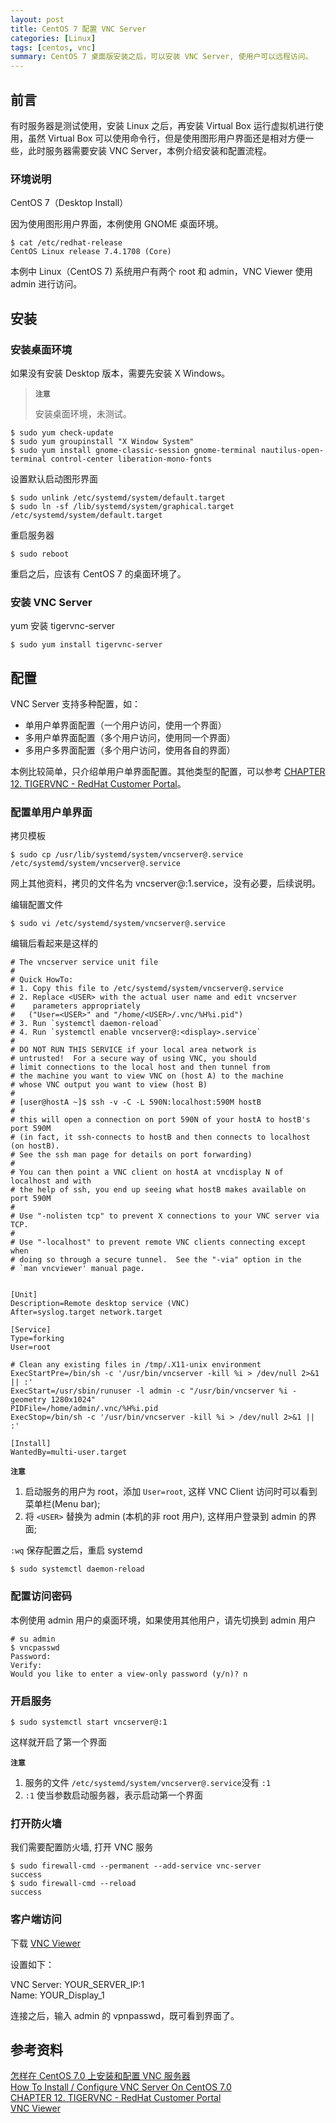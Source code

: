 ```yaml
---
layout: post
title: CentOS 7 配置 VNC Server 
categories: [Linux]
tags: [centos, vnc]
summary: CentOS 7 桌面版安装之后，可以安装 VNC Server, 使用户可以远程访问。
---
```

## 前言
有时服务器是测试使用，安装 Linux 之后，再安装 Virtual Box 运行虚拟机进行使用，虽然 Virtual Box 可以使用命令行，但是使用图形用户界面还是相对方便一些，此时服务器需要安装 VNC Server，本例介绍安装和配置流程。

### 环境说明
CentOS 7（Desktop Install）

因为使用图形用户界面，本例使用 GNOME 桌面环境。

```terminal
$ cat /etc/redhat-release 
CentOS Linux release 7.4.1708 (Core) 
```

本例中 Linux（CentOS 7) 系统用户有两个 root 和 admin，VNC Viewer 使用 admin 进行访问。 
## 安装

### 安装桌面环境
如果没有安装 Desktop 版本，需要先安装 X Windows。

> **`注意`**
>
> 安装桌面环境，未测试。
> 

```terminal
$ sudo yum check-update
$ sudo yum groupinstall "X Window System"
$ sudo yum install gnome-classic-session gnome-terminal nautilus-open-terminal control-center liberation-mono-fonts
```
设置默认启动图形界面

```terminal
$ sudo unlink /etc/systemd/system/default.target
$ sudo ln -sf /lib/systemd/system/graphical.target /etc/systemd/system/default.target
```

重启服务器

```terminal
$ sudo reboot
```

重启之后，应该有 CentOS 7 的桌面环境了。

### 安装 VNC Server
yum 安装 tigervnc-server

```terminal
$ sudo yum install tigervnc-server
```

## 配置

VNC Server 支持多种配置，如：

- 单用户单界面配置（一个用户访问，使用一个界面）
- 多用户单界面配置（多个用户访问，使用同一个界面）
- 多用户多界面配置（多个用户访问，使用各自的界面）

本例比较简单，只介绍单用户单界面配置。其他类型的配置，可以参考 [CHAPTER 12. TIGERVNC - RedHat Customer Portal][3]。

### 配置单用户单界面

拷贝模板

```terminal
$ sudo cp /usr/lib/systemd/system/vncserver@.service /etc/systemd/system/vncserver@.service
```

网上其他资料，拷贝的文件名为 vncserver@:1.service，没有必要，后续说明。

编辑配置文件

```terminal
$ sudo vi /etc/systemd/system/vncserver@.service
```

编辑后看起来是这样的

```terminal
# The vncserver service unit file
#
# Quick HowTo:
# 1. Copy this file to /etc/systemd/system/vncserver@.service
# 2. Replace <USER> with the actual user name and edit vncserver
#    parameters appropriately
#   ("User=<USER>" and "/home/<USER>/.vnc/%H%i.pid")
# 3. Run `systemctl daemon-reload`
# 4. Run `systemctl enable vncserver@:<display>.service`
#
# DO NOT RUN THIS SERVICE if your local area network is
# untrusted!  For a secure way of using VNC, you should
# limit connections to the local host and then tunnel from
# the machine you want to view VNC on (host A) to the machine
# whose VNC output you want to view (host B)
#
# [user@hostA ~]$ ssh -v -C -L 590N:localhost:590M hostB
#
# this will open a connection on port 590N of your hostA to hostB's port 590M
# (in fact, it ssh-connects to hostB and then connects to localhost (on hostB).
# See the ssh man page for details on port forwarding)
#
# You can then point a VNC client on hostA at vncdisplay N of localhost and with
# the help of ssh, you end up seeing what hostB makes available on port 590M
#
# Use "-nolisten tcp" to prevent X connections to your VNC server via TCP.
#
# Use "-localhost" to prevent remote VNC clients connecting except when
# doing so through a secure tunnel.  See the "-via" option in the
# `man vncviewer' manual page.


[Unit]
Description=Remote desktop service (VNC)
After=syslog.target network.target

[Service]
Type=forking
User=root

# Clean any existing files in /tmp/.X11-unix environment
ExecStartPre=/bin/sh -c '/usr/bin/vncserver -kill %i > /dev/null 2>&1 || :'
ExecStart=/usr/sbin/runuser -l admin -c "/usr/bin/vncserver %i -geometry 1280x1024"
PIDFile=/home/admin/.vnc/%H%i.pid
ExecStop=/bin/sh -c '/usr/bin/vncserver -kill %i > /dev/null 2>&1 || :'

[Install]
WantedBy=multi-user.target
``` 

**`注意`**

1. 启动服务的用户为 root，添加 `User=root`, 这样 VNC Client 访问时可以看到菜单栏(Menu bar);  
2. 将 `<USER>` 替换为 admin (本机的非 root 用户), 这样用户登录到 admin 的界面;

`:wq` 保存配置之后，重启 systemd

```terminal
$ sudo systemctl daemon-reload
```

### 配置访问密码
本例使用 admin 用户的桌面环境，如果使用其他用户，请先切换到 admin 用户
```terminal
# su admin
$ vncpasswd
Password:
Verify:
Would you like to enter a view-only password (y/n)? n
```

### 开启服务

```terminal
$ sudo systemctl start vncserver@:1
```

这样就开启了第一个界面

**`注意`**

1. 服务的文件 `/etc/systemd/system/vncserver@.service`没有 `:1`  
2. `:1` 使当参数启动服务器，表示启动第一个界面


### 打开防火墙

我们需要配置防火墙, 打开 VNC 服务

```terminal
$ sudo firewall-cmd --permanent --add-service vnc-server
success
$ sudo firewall-cmd --reload
success
```

### 客户端访问
下载 [VNC Viewer][4] 

设置如下：

VNC Server: YOUR_SERVER_IP:1  
Name: YOUR_Display_1

连接之后，输入 admin 的 vpnpasswd，既可看到界面了。

## 参考资料
[怎样在 CentOS 7.0 上安装和配置 VNC 服务器][1]  
[How To Install / Configure VNC Server On CentOS 7.0][2]  
[CHAPTER 12. TIGERVNC - RedHat Customer Portal][3]  
[VNC Viewer][4]  

[1]: https://linux.cn/article-5335-1.html
[2]: https://linoxide.com/linux-how-to/install-configure-vnc-server-centos-7-0/
[3]: https://access.redhat.com/documentation/en-US/Red_Hat_Enterprise_Linux/7/html/System_Administrators_Guide/ch-TigerVNC.html  
[4]: https://www.realvnc.com/en/connect/download/viewer/